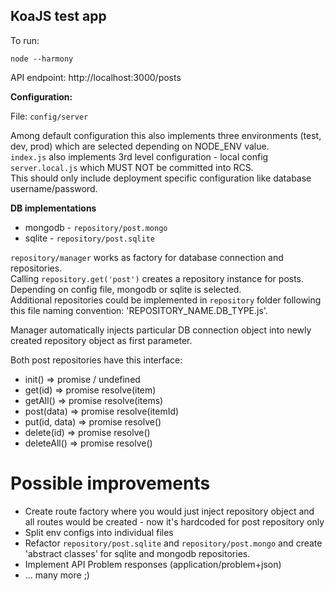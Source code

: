 KoaJS test app
--------------

To run:

```
node --harmony
```

API endpoint: http://localhost:3000/posts

__Configuration:__

File: `config/server`

Among default configuration this also implements three environments (test, dev, prod) which are selected depending on NODE_ENV value.  
`index.js` also implements 3rd level configuration - local config `server.local.js` which MUST NOT be committed into RCS.  
This should only include deployment specific configuration like database username/password.


__DB implementations__

* mongodb - `repository/post.mongo`
* sqlite - `repository/post.sqlite`

`repository/manager` works as factory for database connection and repositories.  
Calling `repository.get('post')` creates a repository instance for posts. Depending on config file, mongodb or sqlite is selected.  
Additional repositories could be implemented in `repository` folder following this file naming convention: 'REPOSITORY_NAME.DB_TYPE.js'.  

Manager automatically injects particular DB connection object into newly created repository object as first parameter.

Both post repositories have this interface:

- init() => promise / undefined
- get(id) => promise resolve(item)
- getAll() => promise resolve(items)
- post(data) => promise resolve(itemId)
- put(id, data) => promise resolve()
- delete(id) => promise resolve()
- deleteAll() => promise resolve()



Possible improvements
=====================

- Create route factory where you would just inject repository object and all routes would be created - now it's hardcoded for post repository only
- Split env configs into individual files
- Refactor `repository/post.sqlite` and `repository/post.mongo` and create 'abstract classes' for sqlite and mongodb repositories. 
- Implement API Problem responses (application/problem+json)
- ... many more ;)